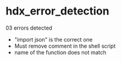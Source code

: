 # hdx_error_detection
03 errors detected

* "import json" is the correct one
* Must remove comment in the shell script
* name of the function does not match
